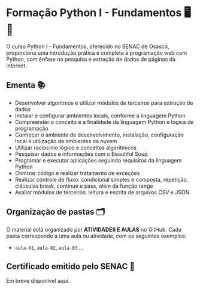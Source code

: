 # Formação Python I - Fundamentos 🖥️🐍

O curso Python I - Fundamentos, oferecido no SENAC de Osasco, proporciona uma introdução prática e completa à programação web com Python, com ênfase na pesquisa e extração de dados de páginas da internet.

## Ementa 📚

- Desenvolver algoritmos e utilizar módulos de terceiros para extração de dados
- Instalar e configurar ambientes locais, conforme a linguagem Python
- Compreender o conceito e a finalidade da linguagem Python e lógica de programação
- Conhecer o ambiente de desenvolvimento, instalação, configuração local e utilização de ambientes na nuvem
- Utilizar raciocínio lógico e conceitos algorítmicos
- Pesquisar dados e informações com o Beautiful Soup
- Programar e executar aplicações seguindo requisitos da linguagem Python
- Otimizar código e realizar tratamento de exceções
- Realizar controle de fluxo: condicional simples e composta, repetição, cláusulas break, continue e pass, além da função range
- Avaliar módulos de terceiros: leitura e escrita de arquivos CSV e JSON

## Organização de pastas 🗂️

O material está organizado por **ATIVIDADES E AULAS** no GitHub. Cada pasta corresponde a uma aula ou atividade, com os seguintes exemplos:

- `aula-01`, `aula-02`, `aula-03` ...


## Certificado emitido pelo SENAC 🏅

Em breve disponível aqui.
